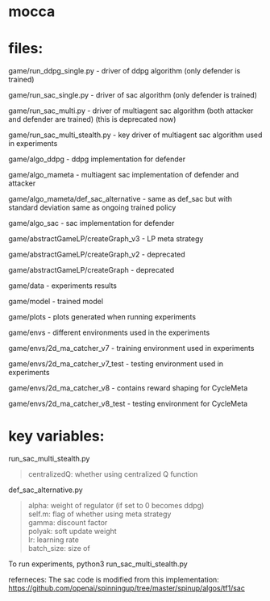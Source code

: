 # mocca

# files:

game/run_ddpg_single.py - driver of ddpg algorithm (only defender is trained)

game/run_sac_single.py - driver of sac algorithm (only defender is trained)

game/run_sac_multi.py - driver of multiagent sac algorithm (both attacker and defender are trained) (this is deprecated now)

game/run_sac_multi_stealth.py - key driver of multiagent sac algorithm used in experiments

game/algo_ddpg - ddpg implementation for defender

game/algo_mameta  - multiagent sac implementation of defender and attacker

game/algo_mameta/def_sac_alternative - same as def_sac but with standard deviation same as ongoing trained policy

game/algo_sac - sac implementation for defender

game/abstractGameLP/createGraph_v3 - LP meta strategy

game/abstractGameLP/createGraph_v2 - deprecated

game/abstractGameLP/createGraph - deprecated

game/data - experiments results

game/model - trained model

game/plots - plots generated when running experiments

game/envs - different environments used in the experiments

game/envs/2d_ma_catcher_v7 - training environment used in experiments

game/envs/2d_ma_catcher_v7_test - testing environment used in experiments

game/envs/2d_ma_catcher_v8 - contains reward shaping for CycleMeta

game/envs/2d_ma_catcher_v8_test - testing environment for CycleMeta

# key variables:

run_sac_multi_stealth.py
>centralizedQ: whether using centralized Q function

def_sac_alternative.py
>alpha: weight of regulator (if set to 0 becomes ddpg)<br/>
>self.m: flag of whether using meta strategy<br/>
>gamma: discount factor<br/>
>polyak: soft update weight<br/>
>lr: learning rate<br/>
>batch_size: size of <br/>

To run experiments, 
    python3 run_sac_multi_stealth.py


referneces:
The sac code is modified from this implementation: https://github.com/openai/spinningup/tree/master/spinup/algos/tf1/sac